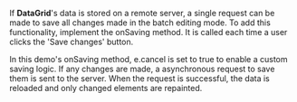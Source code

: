 If **DataGrid**'s data is stored on a remote server, a single request can be made to save all changes made in the batch editing mode. To add this functionality, implement the onSaving method. It is called each time a user clicks the 'Save changes' button.

In this demo's onSaving method, e.cancel is set to true to enable a custom saving logic. If any changes are made, a asynchronous request to save them is sent to the server. When the request is successful, the data is reloaded and only changed elements are repainted.